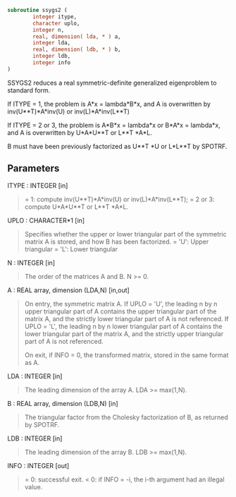 ```fortran
subroutine ssygs2 (
        integer itype,
        character uplo,
        integer n,
        real, dimension( lda, * ) a,
        integer lda,
        real, dimension( ldb, * ) b,
        integer ldb,
        integer info
)
```

SSYGS2 reduces a real symmetric-definite generalized eigenproblem
to standard form.

If ITYPE = 1, the problem is A\*x = lambda\*B\*x,
and A is overwritten by inv(U\*\*T)\*A\*inv(U) or inv(L)\*A\*inv(L\*\*T)

If ITYPE = 2 or 3, the problem is A\*B\*x = lambda\*x or
B\*A\*x = lambda\*x, and A is overwritten by U\*A\*U\*\*T or L\*\*T \*A\*L.

B must have been previously factorized as U\*\*T \*U or L\*L\*\*T by SPOTRF.

## Parameters
ITYPE : INTEGER [in]
> = 1: compute inv(U\*\*T)\*A\*inv(U) or inv(L)\*A\*inv(L\*\*T);
> = 2 or 3: compute U\*A\*U\*\*T or L\*\*T \*A\*L.

UPLO : CHARACTER\*1 [in]
> Specifies whether the upper or lower triangular part of the
> symmetric matrix A is stored, and how B has been factorized.
> = 'U':  Upper triangular
> = 'L':  Lower triangular

N : INTEGER [in]
> The order of the matrices A and B.  N >= 0.

A : REAL array, dimension (LDA,N) [in,out]
> On entry, the symmetric matrix A.  If UPLO = 'U', the leading
> n by n upper triangular part of A contains the upper
> triangular part of the matrix A, and the strictly lower
> triangular part of A is not referenced.  If UPLO = 'L', the
> leading n by n lower triangular part of A contains the lower
> triangular part of the matrix A, and the strictly upper
> triangular part of A is not referenced.
> 
> On exit, if INFO = 0, the transformed matrix, stored in the
> same format as A.

LDA : INTEGER [in]
> The leading dimension of the array A.  LDA >= max(1,N).

B : REAL array, dimension (LDB,N) [in]
> The triangular factor from the Cholesky factorization of B,
> as returned by SPOTRF.

LDB : INTEGER [in]
> The leading dimension of the array B.  LDB >= max(1,N).

INFO : INTEGER [out]
> = 0:  successful exit.
> < 0:  if INFO = -i, the i-th argument had an illegal value.
